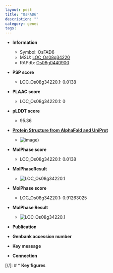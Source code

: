 ```yaml
---
layout: post
title: "OsFAD6"
description: ""
category: genes
tags: 
---
```


* **Information**  
    + Symbol: OsFAD6  
    + MSU: [LOC_Os08g34220](http://rice.plantbiology.msu.edu/cgi-bin/ORF_infopage.cgi?orf=LOC_Os08g34220)  
    + RAPdb: [Os08g0440900](http://rapdb.dna.affrc.go.jp/viewer/gbrowse_details/irgsp1?name=Os08g0440900)  

* **PSP score**  
    + LOC_Os08g34220.1: 0.0138 

* **PLAAC score**  
    + LOC_Os08g34220.1: 0 

* **pLDDT score**
    + 95.36

* **[Protein Structure from AlphaFold and UniProt](https://www.uniprot.org/uniprotkb/Q0J5E5/entry#structure)**
    + ![image](https://ricepsp.github.io/images/Q0/AF-Q0J5E5-F1.png))

* **MolPhase score**
    + LOC_Os08g34220.1: 0.0138

* **MolPhaseResult**
    + ![LOC_Os08g34220.1](https://ricepsp.github.io/pictures/LOC_Os08g/LOC_Os08g34220.1.png)

* **MolPhase score**
    + LOC_Os08g34220.1: 0.91263025

* **MolPhase Result**
    + ![LOC_Os08g34220.1](https://304243504.github.io/Pictures/LOC_Os08g/LOC_Os08g34220.1.png)

* **Publication**  

* **Genbank accession number**  

* **Key message**  

* **Connection**  

[//]: # * **Key figures**  


